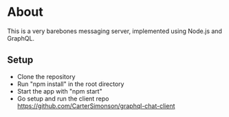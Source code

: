 # About
This is a very barebones messaging server, implemented using Node.js and GraphQL.

## Setup
- Clone the repository
- Run "npm install" in the root directory
- Start the app with "npm start"
- Go setup and run the client repo https://github.com/CarterSimonson/graphql-chat-client
